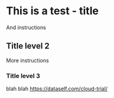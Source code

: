 # This is a test - title
And instructions
## Title level 2
More instructions
### Title level 3
blah blah
https://dataself.com/cloud-trial/

